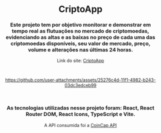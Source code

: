 <div align="center">

# CriptoApp

### Este projeto tem por objetivo monitorar e demonstrar em tempo real as flutuações no mercado de criptomoedas, evidenciando as altas e as baixas no preço de cada uma das criptomoedas disponíveis, seu valor de mercado, preço, volume e alterações nas últimas 24 horas.

<p>Link do site: <a href="https://cripto-app-wine.vercel.app/" target="_blank" rel="noopener noreferrer">CriptoApp</a></p>

</br>

https://github.com/user-attachments/assets/25276c4d-11f1-4982-b243-03dc3edceb99

</br>

### As tecnologias utilizadas nesse projeto foram: React, React Router DOM, React Icons, TypeScript e Vite.
<p>A API consumida foi a <a href="https://docs.coincap.io/" target="_blank" rel="noopener noreferrer">CoinCap API </a></p>
  
</div>
